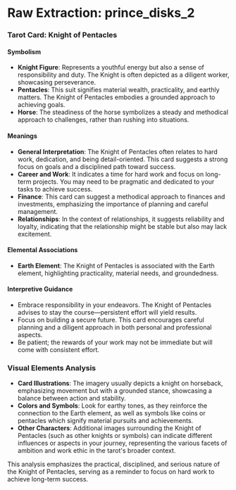 # Raw Extraction: prince_disks_2

### Tarot Card: Knight of Pentacles

#### Symbolism
- **Knight Figure**: Represents a youthful energy but also a sense of responsibility and duty. The Knight is often depicted as a diligent worker, showcasing perseverance.
- **Pentacles**: This suit signifies material wealth, practicality, and earthly matters. The Knight of Pentacles embodies a grounded approach to achieving goals.
- **Horse**: The steadiness of the horse symbolizes a steady and methodical approach to challenges, rather than rushing into situations.

#### Meanings
- **General Interpretation**: The Knight of Pentacles often relates to hard work, dedication, and being detail-oriented. This card suggests a strong focus on goals and a disciplined path toward success.
- **Career and Work**: It indicates a time for hard work and focus on long-term projects. You may need to be pragmatic and dedicated to your tasks to achieve success.
- **Finance**: This card can suggest a methodical approach to finances and investments, emphasizing the importance of planning and careful management.
- **Relationships**: In the context of relationships, it suggests reliability and loyalty, indicating that the relationship might be stable but also may lack excitement.

#### Elemental Associations
- **Earth Element**: The Knight of Pentacles is associated with the Earth element, highlighting practicality, material needs, and groundedness.

#### Interpretive Guidance
- Embrace responsibility in your endeavors. The Knight of Pentacles advises to stay the course—persistent effort will yield results.
- Focus on building a secure future. This card encourages careful planning and a diligent approach in both personal and professional aspects.
- Be patient; the rewards of your work may not be immediate but will come with consistent effort.

### Visual Elements Analysis
- **Card Illustrations**: The imagery usually depicts a knight on horseback, emphasizing movement but with a grounded stance, showcasing a balance between action and stability.
- **Colors and Symbols**: Look for earthy tones, as they reinforce the connection to the Earth element, as well as symbols like coins or pentacles which signify material pursuits and achievements.
- **Other Characters**: Additional images surrounding the Knight of Pentacles (such as other knights or symbols) can indicate different influences or aspects in your journey, representing the various facets of ambition and work ethic in the tarot's broader context.

This analysis emphasizes the practical, disciplined, and serious nature of the Knight of Pentacles, serving as a reminder to focus on hard work to achieve long-term success.